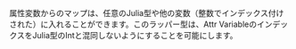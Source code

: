 属性変数からのマップは、任意のJulia型や他の変数（整数でインデックス付けされた）に入れることができます。このラッパー型は、Attr VariableのインデックスをJulia型のIntと混同しないようにすることを可能にします。
